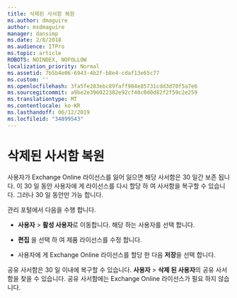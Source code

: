 ```yaml
---
title: 삭제된 사서함 복원
ms.author: dmaguire
author: msdmaguire
manager: dansimp
ms.date: 2/8/2018
ms.audience: ITPro
ms.topic: article
ROBOTS: NOINDEX, NOFOLLOW
localization_priority: Normal
ms.assetid: 7b5b4e06-6943-4b2f-b8e4-cdaf13e65c77
ms.custom: ''
ms.openlocfilehash: 3fa5fe283ebc89faff984e85731cdd3d70f5a7e6
ms.sourcegitcommit: a9be2e396022382e92cf40c0d0d82f2f59c2e259
ms.translationtype: MT
ms.contentlocale: ko-KR
ms.lasthandoff: 06/12/2019
ms.locfileid: "34899543"
---
```

# <a name="restore-a-deleted-mailbox"></a>삭제된 사서함 복원

사용자가 Exchange Online 라이선스를 잃어 잃으면 해당 사서함은 30 일간 보존 됩니다. 이 30 일 동안 사용자에 게 라이선스를 다시 할당 하 여 사서함을 복구할 수 있습니다. 그러나 30 일 동안만 가능 합니다.
  
관리 포털에서 다음을 수행 합니다.
  
- **사용자** \> **활성 사용자**로 이동합니다. 해당 하는 사용자를 선택 합니다.

- **편집** 을 선택 하 여 제품 라이선스를 수정 합니다.

- 사용자에 게 Exchange Online 라이선스를 할당 한 다음 **저장**을 선택 합니다.

공유 사서함은 30 일 이내에 복구할 수 있습니다. **사용자** \> **삭제 된 사용자**의 공유 사서함을 찾을 수 있습니다. 공유 사서함에는 Exchange Online 라이선스가 필요 하지 않습니다.
  